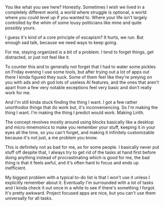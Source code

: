You like what you see here? Honestly. Sometimes I wish we lived in a completely different world, a world where struggle is optional, a world where you could level up if you wanted to. Where your life isn't largely controlled by the whim of some lousy politicians like mine and quite possibly yours.

I guess it's kind of a core principle of escapism? It hurts, we run. But enough sad talk, because we need ways to keep going.

For me, staying organized is a bit of a problem. I tend to forget things, get distracted, or just not feel like it.

To counter this and to generally not forget that I had to water some pickles on Friday evening I use some tools, but after trying out a lot of apps out there I kinda figured they suck. Some of them feel like they're preying on you with ads and oh god lots of useless AI features, and the ones that aren't apart from a few very notable exceptions feel very basic and don't really work for me.

And I'm still kinda stuck finding the thing I want. I got a few rather unorthodox things that do work but, it's inconveniencing. So I'm making the thing I want. I'm making the thing I predict would work. Making Lirith.

<div id="email-box-placeholder"></div>

The concept revolves mostly around using blocks basically like a desktop and micro mnemonics to make you remember your stuff, keeping it in your eyes all the time, so you can't forget, and making it infinitely customizable because it's not just, a me problem you know.

This is definitely not as bad for me, as for some people. I basically never put stuff off despite that, I always try to get rid of the tasks at hand first before doing anything instead of procrastinating which is good for me, the bad thing is that it feels awful, and it's often hard to focus and ends up inefficient.

My biggest problem with a typical to-do list is that I won't use it unless I explicitly remember about it. Eventually I'm surrounded with a lot of tasks and I kinda check it out once in a while to see if there's something I forgot. It's pretty awkward. Project focused apps are nice, but you can't use them universally for all tasks.